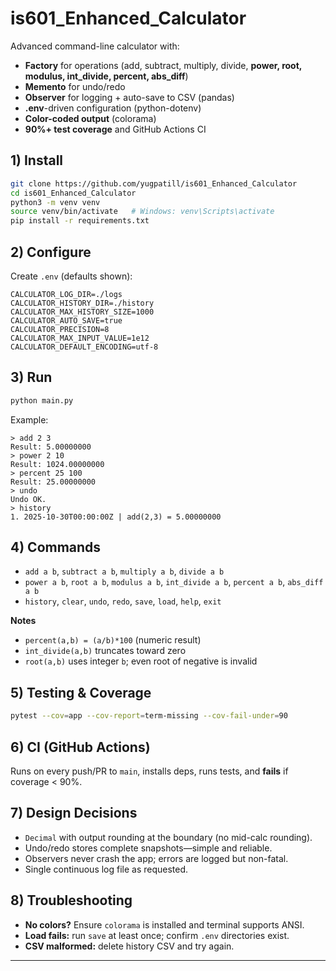 # is601_Enhanced_Calculator

Advanced command-line calculator with:
- **Factory** for operations (add, subtract, multiply, divide, **power, root, modulus, int_divide, percent, abs_diff**)
- **Memento** for undo/redo
- **Observer** for logging + auto-save to CSV (pandas)
- **.env**-driven configuration (python-dotenv)
- **Color-coded output** (colorama)
- **90%+ test coverage** and GitHub Actions CI

## 1) Install

```bash
git clone https://github.com/yugpatill/is601_Enhanced_Calculator
cd is601_Enhanced_Calculator
python3 -m venv venv
source venv/bin/activate   # Windows: venv\Scripts\activate
pip install -r requirements.txt
```

## 2) Configure

Create `.env` (defaults shown):
```env
CALCULATOR_LOG_DIR=./logs
CALCULATOR_HISTORY_DIR=./history
CALCULATOR_MAX_HISTORY_SIZE=1000
CALCULATOR_AUTO_SAVE=true
CALCULATOR_PRECISION=8
CALCULATOR_MAX_INPUT_VALUE=1e12
CALCULATOR_DEFAULT_ENCODING=utf-8
```

## 3) Run

```bash
python main.py
```

Example:
```
> add 2 3
Result: 5.00000000
> power 2 10
Result: 1024.00000000
> percent 25 100
Result: 25.00000000
> undo
Undo OK.
> history
1. 2025-10-30T00:00:00Z | add(2,3) = 5.00000000
```

## 4) Commands

- `add a b`, `subtract a b`, `multiply a b`, `divide a b`
- `power a b`, `root a b`, `modulus a b`, `int_divide a b`, `percent a b`, `abs_diff a b`
- `history`, `clear`, `undo`, `redo`, `save`, `load`, `help`, `exit`

**Notes**
- `percent(a,b) = (a/b)*100` (numeric result)
- `int_divide(a,b)` truncates toward zero
- `root(a,b)` uses integer `b`; even root of negative is invalid

## 5) Testing & Coverage

```bash
pytest --cov=app --cov-report=term-missing --cov-fail-under=90
```

## 6) CI (GitHub Actions)

Runs on every push/PR to `main`, installs deps, runs tests, and **fails** if coverage < 90%.

## 7) Design Decisions

- `Decimal` with output rounding at the boundary (no mid-calc rounding).
- Undo/redo stores complete snapshots—simple and reliable.
- Observers never crash the app; errors are logged but non-fatal.
- Single continuous log file as requested.

## 8) Troubleshooting

- **No colors?** Ensure `colorama` is installed and terminal supports ANSI.
- **Load fails:** run `save` at least once; confirm `.env` directories exist.
- **CSV malformed:** delete history CSV and try again.

---
